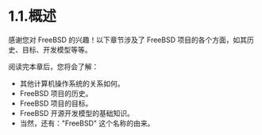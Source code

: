 # 1.1.概述

感谢您对 FreeBSD 的兴趣！以下章节涉及了 FreeBSD 项目的各个方面，如其历史、目标、开发模型等等。

阅读完本章后，您将会了解：

- 其他计算机操作系统的关系如何。
- FreeBSD 项目的历史。
- FreeBSD 项目的目标。
- FreeBSD 开源开发模型的基础知识。
- 当然，还有："FreeBSD" 这个名称的由来。

